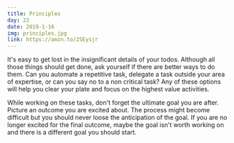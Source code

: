 ```yaml
---
title: Principles
day: 22
date: 2019-1-16
img: principles.jpg
link: https://amzn.to/2SEysjr
---
```


It's easy to get lost in the insignificant details of your todos. Although all
those things should get done, ask yourself if there are better ways to do
them. Can you automate a repetitive task, delegate a task outside your area of
expertise, or can you say no to a non critical task? Any of these options will
help you clear your plate and focus on the highest value activities.

While working on these tasks, don't forget the ultimate goal you are after.
Picture an outcome you are excited about. The process might
become difficult but you should never loose the anticipation of the goal. If
you are no longer excited for the final outcome, maybe the goal isn't worth
working on and there is a different goal you should start.
